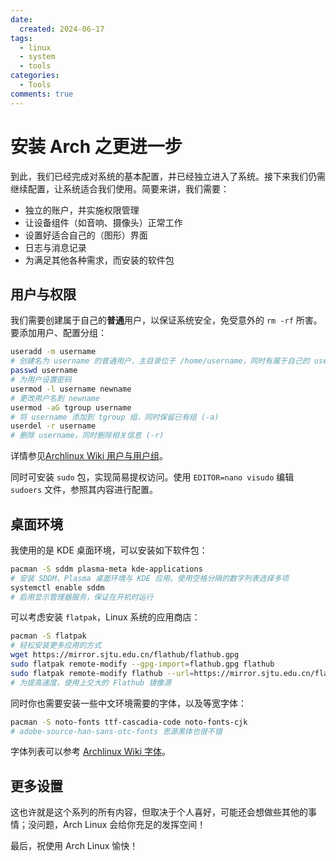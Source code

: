```yaml
---
date:
  created: 2024-06-17
tags:
  - linux
  - system
  - tools
categories:
  - Tools
comments: true
---
```


# 安装 Arch 之更进一步

到此，我们已经完成对系统的基本配置，并已经独立进入了系统。接下来我们仍需继续配置，让系统适合我们使用。<!-- more -->简要来讲，我们需要：

- 独立的账户，并实施权限管理
- 让设备组件（如音响、摄像头）正常工作
- 设置好适合自己的（图形）界面
- 日志与消息记录
- 为满足其他各种需求，而安装的软件包

## 用户与权限

我们需要创建属于自己的**普通**用户，以保证系统安全，免受意外的 `rm -rf` 所害。要添加用户、配置分组：

```sh
useradd -m username
# 创建名为 username 的普通用户，主目录位于 /home/username，同时有属于自己的 username 用户组
passwd username
# 为用户设置密码
usermod -l username newname
# 更改用户名到 newname
usermod -aG tgroup username
# 将 username 添加到 tgroup 组，同时保留已有组 (-a)
userdel -r username
# 删除 username，同时删除相关信息 (-r)
```

详情参见[Archlinux Wiki 用户与用户组](https://wiki.archlinuxcn.org/wiki/%E7%94%A8%E6%88%B7%E5%92%8C%E7%94%A8%E6%88%B7%E7%BB%84)。

同时可安装 `sudo` 包，实现简易提权访问。使用 `EDITOR=nano visudo` 编辑 `sudoers` 文件，参照其内容进行配置。

## 桌面环境

我使用的是 KDE 桌面环境，可以安装如下软件包：

```sh
pacman -S sddm plasma-meta kde-applications
# 安装 SDDM、Plasma 桌面环境与 KDE 应用。使用空格分隔的数字列表选择多项
systemctl enable sddm
# 启用显示管理器服务，保证在开机时运行
```

可以考虑安装 `flatpak`，Linux 系统的应用商店：

```sh
pacman -S flatpak
# 轻松安装更多应用的方式
wget https://mirror.sjtu.edu.cn/flathub/flathub.gpg
sudo flatpak remote-modify --gpg-import=flathub.gpg flathub
sudo flatpak remote-modify flathub --url=https://mirror.sjtu.edu.cn/flathub
# 为提高速度，使用上交大的 Flathub 镜像源
```

同时你也需要安装一些中文环境需要的字体，以及等宽字体：

```sh
pacman -S noto-fonts ttf-cascadia-code noto-fonts-cjk
# adobe-source-han-sans-otc-fonts 思源黑体也很不错
```

字体列表可以参考 [Archlinux Wiki 字体](https://wiki.archlinuxcn.org/wiki/%E5%AD%97%E4%BD%93)。

## 更多设置

这也许就是这个系列的所有内容，但取决于个人喜好，可能还会想做些其他的事情；没问题，Arch Linux 会给你充足的发挥空间！

最后，祝使用 Arch Linux 愉快！
